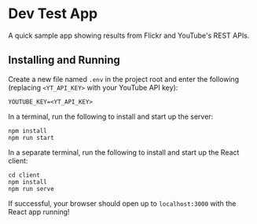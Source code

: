 # Dev Test App

A quick sample app showing results from Flickr and YouTube's REST APIs.

## Installing and Running

Create a new file named `.env` in the project root and enter the following (replacing `<YT_API_KEY>` with your YouTube API key):
```
YOUTUBE_KEY=<YT_API_KEY>
```

In a terminal, run the following to install and start up the server:
```
npm install
npm run start
```

In a separate terminal, run the following to install and start up the React client:
```
cd client
npm install
npm run serve
```

If successful, your browser should open up to `localhost:3000` with the React app running!
